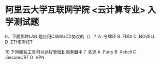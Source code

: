 # 阿里云大学互联网学院 <云计算专业> 入学测试题

6、下面那种LAN 是应用CSMA/CD协议的（）？
 A .令牌环
 B .FDDI
 C .NOVELL
 D .ETHERNET

10.下列哪些工具可以远程登陆到服务器中？ 多选
 A .Putty
 B .Xshell
 C .SecureCRT
 D .VPN